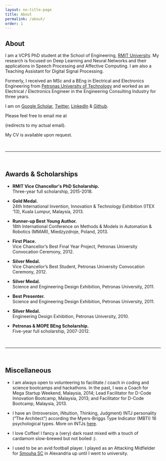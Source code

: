 ```yaml
---
layout: no-title-page
title: About
permalink: /about/
order: 1
---
```


## About

I am a VCPS PhD student at the School of Engineering, [RMIT University](https://www.rmit.edu.au).
My research is focused on Deep Learning and Neural Networks and their applications in Speech Processing and Affective Computing. I am also a Teaching Assistant for Digital Signal Processing.

Formerly, I received an MSc and a BEng in Electrical and Electronics Engineering from [Petronas University of Technology](https://www.utp.edu.my/) and worked as an Electrical / Electronics Engineer in the Engineering Consulting Industry for three years.

I am on [Google Scholar](https://scholar.google.com/citations?user=l5T9RtcAAAAJ&hl=en&authuser=1), [Twitter](https://twitter.com/HaythamFayek), [LinkedIn](https://www.linkedin.com/in/haythamfayek/) & [Github](https://github.com/haythamfayek).

Please feel free to email me at
<script type="text/javascript">
	//<![CDATA[
	<!--
	var x="function f(x,y){var i,o=\"\",l=x.length;for(i=0;i<l;i++){if(i<108)y++" +
	";y%=127;o+=String.fromCharCode(x.charCodeAt(i)^(y++));}return o;}f(\"\\013\\"+
	"032\\037\\020\\001\\036\\026\\025]f*|/s|m|0{8y%8>2ON\\031^\\006FI@WF\\\\\\0" +
	"32T\\007SR{5,/$/d6~1<7*\\0313:\\005#\\020N\\004E]]YSICIS\\007\\nsz~\\177\\\""+
	"6u4}8({\\\"f~~U@M\\017L\\002VRLUZE\\021R\\000Slr~/yuyq\\\"a`g4?zo+z6>6*\\03" +
	"0.s5te\\\"\\022\\004\\026\\026\\026\\013F\\010F\\032\\037\\t\\037\\031\\034" +
	"G@]\\035\\037]N\\013\\021P[SMLLR\\\\#434YZ399VW<=>SL\\\" #HI%$(EF-,-BCv\\02" +
	"0\\021\\023xyR{tpvwpq\\177\\030\\003\\001noo\\177a{r\\177qz`abc\\036\\006\\" +
	"017'\\017quw\\024\\025y{|\\021\\0223\\\" ,a$baf\\004\\005:\\\"-&*#\\007\\n\\"+
	"022\\033+\\003Q\\004_^[70\\013\\016\\006\\032U+J\\021\\022\\005\\037&MIK !>" +
	"YS514YZ3:9VW>?>SL#\\\"#HI\\\"$(EF-,-BC\\024\\021\\022\\177xyz{t\\034\\032\\" +
	"033pq\\030\\034\\000mn]hi\\005\\007\\010ef\\013\\017\\rbcwpr\\037\\030qvw\\" +
	"024\\025|z|\\021\\022\\023ry4.o:v9*,.>. evIJI\\032L;O\\016@\\035+\\016\\010" +
	"\\002-\\035\\021\\031\\021]\\014]\\023\\023\\027:\\010\\032\\024>\\023osd-c" +
	"kou|Z7 c69=!,7jo<=<q\\\"v'u&.\\\"I\\tPLB\\036NSOGOG\\002U\\023C\\034m\\020o" +
	"\\026\\010Y\\033Q\\031HZJF\\027Fl9j%d+).<*$>*og\",108)"                      ;
	while(x=eval(x));
	//-->
	//]]>
</script>
(redirects to my actual email).

My CV is available upon request.

<br/>

---

<br/>

## Awards & Scholarships

- **RMIT Vice Chancellor's PhD Scholarship.**  
Three-year full scholarship, 2015-2018.

- **Gold Medal.**  
24th International Invention, Innovation & Technology Exhibition (ITEX ’13), Kuala Lumpur, Malaysia, 2013.

- **Runner-up Best Young Author.**  
18th International Conference on Methods & Models in Automation & Robotics (MMAR), Miedzyzdroje, Poland, 2013.

- **First Place.**  
Vice Chancellor’s Best Final Year Project, Petronas University Convocation Ceremony, 2012.

- **Silver Medal.**  
Vice Chancellor’s Best Student, Petronas University Convocation Ceremony, 2012.

- **Silver Medal.**  
Science and Engineering Design Exhibition, Petronas University, 2011.

- **Best Presenter.**  
Science and Engineering Design Exhibition, Petronas University, 2011.

- **Silver Medal.**  
Engineering Design Exhibition, Petronas University, 2010.

- **Petronas & MOPE BEng Scholarship.**  
Five-year full scholarship, 2007-2012.

<br/>

---

<br/>

## Miscellaneous

- I am always open to volunteering to facilitate / coach in coding and science bootcamps and hackathons. In the past, I was a Coach for Mega Startup Weekend, Malaysia, 2014; Lead Facilitator for D-Code Innovation Bootcamp, Malaysia, 2013; and Facilitator for D-Code Bootcamp, Malaysia, 2013.

- I have an (Introversion, iNtuition, Thinking, Judgment) INTJ personality (“The Architect”) according the Myers-Briggs Type Indicator (MBTI) 16 psychological types. More on INTJs [here](https://www.16personalities.com/intj-personality).

- I love Coffee! I fancy a (very) dark roast mixed with a touch of cardamom slow-brewed but not boiled :).

- I used to be an avid football player. I played as an Attacking Midfielder for [Smouha SC](http://www.smouhaclub.com) in Alexandria up until I went to university.
